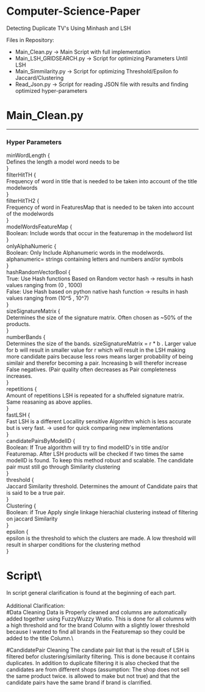 # Computer-Science-Paper
Detecting Duplicate TV's Using Minhash and LSH

Files in Repository:
   - Main_Clean.py             -> Main Script with full implementation
   - Main_LSH_GRIDSEARCH.py    -> Script for optimizing Parameters Until LSH
   - Main_Simmilarity.py       -> Script for optimizing Threshold/Epsilon fo Jaccard/Clustering
   - Read_Json.py              -> Script for reading JSON file with results and finding optimized hyper-parameters

# Main_Clean.py
----------------------------------------------------------------------------------------------------------------------------------------

### Hyper Parameters ###
minWordLength {\
  Defines the length a model word needs to be\
  }\
filterHitTH   {\
  Frequency of word in title that is needed to be taken into account of the title modelwords\
  }\
filterHitTH2  {  \
  Frequency of word in FeaturesMap that is needed to be taken into account of the modelwords\
  }\
modelWordsFeatureMap {\
  Boolean: Include words that occur in the featuremap in the modelword list\
  }\
onlyAlphaNumeric     {\
  Boolean: Only Include Alphanumeric words in the modelwords. alphanumeric= strings containing letters and numbers and/or symbols\
  }\
hashRandomVectorBool {\
  True: Use Hash functions Based on Random vector hash -> results in hash values ranging from (0 , 1000)\
  False: Use Hash based on python native hash function -> results in hash values ranging from (10^5 , 10^7)\
 }\
sizeSignatureMatrix  {\
  Determines the size of the signature matrix. Often chosen as ~50% of the products. \
  }\
numberBands    {\
  Determines the size of the bands. sizeSignatureMatrix = r * b . Larger value for b will result in smaller value for r which will result in the LSH making more candidate pairs   because less rows means larger probability of being similair and therefor becoming a pair. Increasing b will therefor increase False negatives. (Pair quality often decreases     as Pair completeness increases.\
  }\
repetitions    {\
  Amount of repetitions LSH is repeated for a shuffeled signature matrix. Same reasaning as above applies.\
  }\
fastLSH   {\
  Fast LSH is a different Locallity sensitive Algorithm which is less accurate but is very fast. -> used for quick comparing new implementations\
  }\
candidatePairsByModelID {\
  Boolean: If True algorithm will try to find modelID's in title and/or Featuremap. After LSH products will be checked if two times the same modelID is found. To keep this        method robust and scalable. The candidate pair must still go through Similarity clustering\
  }\
threshold  {\
  Jaccard Similarity threshold. Determines the amount of Candidate pairs that is said to be a true pair.\
  }\
Clustering  {\
  Boolean: if True Apply single linkage hierachial clustering instead of filtering on jaccard Similarity \
  }\
epsilon   {\
  epsilon is the threshold to which the clusters are made. A low threshold will result in sharper conditions for the clustering method\
  }
  
# Script\
In script general clarification is found at the beginning of each part. \
\
Additional Clarification:\
#Data Cleaning
Data is Properly cleaned and columns are automatically added together using FuzzyWuzzy Wratio. This is done for all columns with a high threshold and for the brand Column with a slightly lower threshold because I wanted to find all brands in the Featuremap so they could be added to the title Column.\

#CandidatePair Cleaning
The candiate pair list that is the result of LSH is filtered befor clustering/similarity filtering. This is done because it contains duplicates. In addition to duplicate filtering it is also checked that the candidates are from different shops (assumption: The shop does not sell the same product twice. is allowed to make but not true) and that the candidate pairs have the same brand if brand is clarrified.


